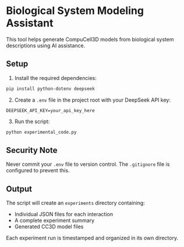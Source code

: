 # Biological System Modeling Assistant

This tool helps generate CompuCell3D models from biological system descriptions using AI assistance.

## Setup

1. Install the required dependencies:
```bash
pip install python-dotenv deepseek
```

2. Create a `.env` file in the project root with your DeepSeek API key:
```
DEEPSEEK_API_KEY=your_api_key_here
```

3. Run the script:
```bash
python experimental_code.py
```

## Security Note

Never commit your `.env` file to version control. The `.gitignore` file is configured to prevent this.

## Output

The script will create an `experiments` directory containing:
- Individual JSON files for each interaction
- A complete experiment summary
- Generated CC3D model files

Each experiment run is timestamped and organized in its own directory. 